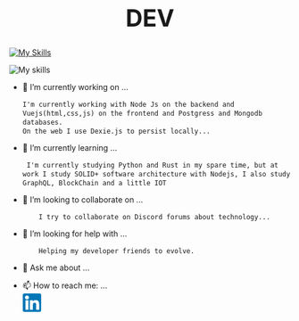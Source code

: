 <h1 style="font-size: 42px;text-align: center;">DEV</h1>

[![My Skills](https://skillicons.dev/icons?i=linux,docker,python,rust,nodejs,typescript,js,html,css,vuejs,mongodb,postgres,mysql,prisma)](https://skillicons.dev)

![My skills](https://github-readme-stats.vercel.app/api/top-langs/?username=theluposki&layout=compact&langs_count=16&theme=dark%22)

- 🔭 I’m currently working on ...
  <!-- 🔭 Atualmente estou trabalhando em... -->
      I'm currently working with Node Js on the backend and Vuejs(html,css,js) on the frontend and Postgress and Mongodb databases.
      On the web I use Dexie.js to persist locally...
- 🌱 I’m currently learning ...
  <!--  🌱 Estou aprendendo... -->
       I'm currently studying Python and Rust in my spare time, but at work I study SOLID+ software architecture with Nodejs, I also study GraphQL, BlockChain and a little IOT
- 👯 I’m looking to collaborate on ...
  <!-- 👯  Procuro colaborar...-->
          I try to collaborate on Discord forums about technology...
- 🤔 I’m looking for help with ...
  <!-- 🤔 Estou procurando ajuda com... -->
          Helping my developer friends to evolve.
- 💬 Ask me about ...
<!-- 💬 Pergunte-me sobre ... -->
- 📫 How to reach me: ...
  <!-- - 📫 Como chegar até mim: ... -->
    <a href="https://www.linkedin.com/in/lucas-pereira-238688238/
    ">  
        <img src="assets/linkedin.png" width="33px">
    </a>

